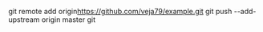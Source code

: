git remote add origin<https://github.com/veja79/example.git>
git push --add-upstream origin master
git 

